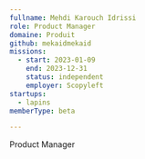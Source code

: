 ```yaml
---
fullname: Mehdi Karouch Idrissi
role: Product Manager
domaine: Produit
github: mekaidmekaid
missions:
  - start: 2023-01-09
    end: 2023-12-31
    status: independent
    employer: Scopyleft
startups:
  - lapins
memberType: beta

---
```


Product Manager
